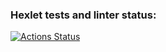 ### Hexlet tests and linter status:
[![Actions Status](https://github.com/MaloVer1471/frontend-project-44/workflows/hexlet-check/badge.svg)](https://github.com/MaloVer1471/frontend-project-44/actions)